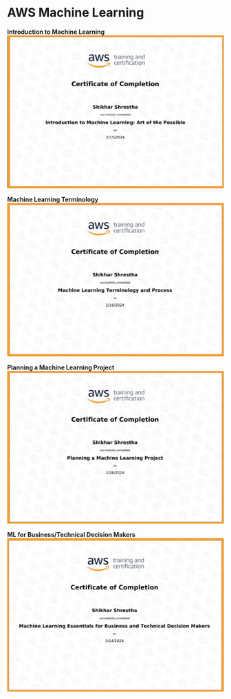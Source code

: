 # AWS Machine Learning

**Introduction to Machine Learning**
![IML](assets/IntroML.png)

**Machine Learning Terminology**
![MLT](assets/MLTP.png)

**Planning a Machine Learning Project**
![MLT](assets/PMLP.png)

**ML for Business/Technical Decision Makers**
![MLT](assets/MLEssenBTDM.png)
